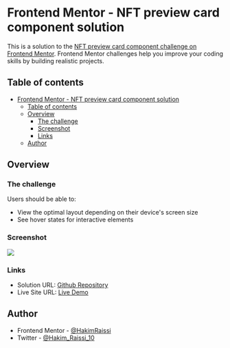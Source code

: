 # Frontend Mentor - NFT preview card component solution

This is a solution to the [NFT preview card component challenge on Frontend Mentor](https://www.frontendmentor.io/challenges/nft-preview-card-component-SbdUL_w0U). Frontend Mentor challenges help you improve your coding skills by building realistic projects. 

## Table of contents

- [Frontend Mentor - NFT preview card component solution](#frontend-mentor---nft-preview-card-component-solution)
  - [Table of contents](#table-of-contents)
  - [Overview](#overview)
    - [The challenge](#the-challenge)
    - [Screenshot](#screenshot)
    - [Links](#links)
  - [Author](#author)

## Overview

### The challenge

Users should be able to:

- View the optimal layout depending on their device's screen size
- See hover states for interactive elements

### Screenshot

![](./screenshot.jpg)


### Links

- Solution URL: [Github Repository](https://github.com/HakimRaissi/nft-card-component)
- Live Site URL: [Live Demo]()



## Author

- Frontend Mentor - [@HakimRaissi](https://www.frontendmentor.io/profile/HakimRaissi)
- Twitter - [@Hakim_Raissi_10](https://twitter.com/Hakim_Raissi_10)
